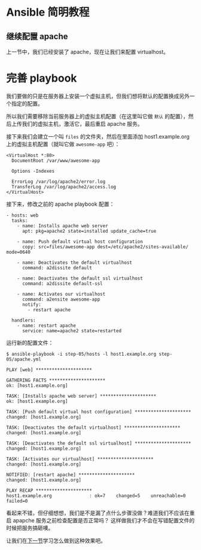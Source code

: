 Ansible 简明教程
================

继续配置 apache
---------------

上一节中，我们已经安装了 apache，现在让我们来配置 virtualhost。

# 完善 playbook

我们要做的只是在服务器上安装一个虚拟主机，但我们想将默认的配置换成另外一个指定的配置。

所以我们需要移除当前服务器上的虚拟主机配置（在这里叫它做 `默认` 的配置），然后上传我们的虚拟主机，激活它，最后重启 apache 服务。

接下来我们会建立一个叫 `files` 的文件夹，然后在里面添加 host1.example.org 上的虚拟主机配置（就叫它做 `awesome-app` 吧）：

    <VirtualHost *:80>
      DocumentRoot /var/www/awesome-app

      Options -Indexes

      ErrorLog /var/log/apache2/error.log
      TransferLog /var/log/apache2/access.log
    </VirtualHost>

接下来，修改之前的 apache playbook 配置：
    
    - hosts: web
      tasks:
        - name: Installs apache web server
          apt: pkg=apache2 state=installed update_cache=true

        - name: Push default virtual host configuration
          copy: src=files/awesome-app dest=/etc/apache2/sites-available/ mode=0640 

        - name: Deactivates the default virtualhost
          command: a2dissite default

        - name: Deactivates the default ssl virtualhost
          command: a2dissite default-ssl

        - name: Activates our virtualhost
          command: a2ensite awesome-app
          notify:
            - restart apache

      handlers:
        - name: restart apache
          service: name=apache2 state=restarted

运行新的配置文件：

    $ ansible-playbook -i step-05/hosts -l host1.example.org step-05/apache.yml

    PLAY [web] ********************* 

    GATHERING FACTS ********************* 
    ok: [host1.example.org]

    TASK: [Installs apache web server] ********************* 
    ok: [host1.example.org]

    TASK: [Push default virtual host configuration] ********************* 
    changed: [host1.example.org]

    TASK: [Deactivates the default virtualhost] ********************* 
    changed: [host1.example.org]

    TASK: [Deactivates the default ssl virtualhost] ********************* 
    changed: [host1.example.org]

    TASK: [Activates our virtualhost] ********************* 
    changed: [host1.example.org]

    NOTIFIED: [restart apache] ********************* 
    changed: [host1.example.org]

    PLAY RECAP ********************* 
    host1.example.org              : ok=7    changed=5    unreachable=0    failed=0    

看起来不错，但仔细想想，我们是不是漏了点什么步骤没做？难道我们不应该在重启 apapche 服务之前检查配置是否正常吗？
这样做我们才不会在写错配置文件的时候把服务搞砸噢。

让我们在[下一节](https://github.com/leucos/ansible-tuto/tree/master/step-06/README_cn.md)学习怎么做到这种效果吧。
